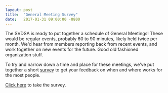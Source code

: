 ```yaml
---
layout: post
title:  "General Meeting Survey"
date:   2017-01-31 09:00:00 -0800
---
```


The SVDSA is ready to put together a schedule of General Meetings! These would
be regular events, probably 60 to 90 minutes, likely held twice per month. We'd
hear from members reporting back from recent events, and work together on new
events for the future. Good old fashioned organization stuff.

To try and narrow down a time and place for these meetings, we've put
together a short [survey][survey] to get your feedback on when and where works
for the most people.

[Click here][survey] to take the survey.

[survey]: https://goo.gl/forms/snU1r8j0ANhKejw03
